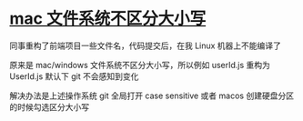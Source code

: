 # [mac 文件系统不区分大小写](/2023/03/macos_file_system_case_insensitive.md)

同事重构了前端项目一些文件名，代码提交后，在我 Linux 机器上不能编译了

原来是 mac/windows 文件系统不区分大小写，所以例如 userId.js 重构为 UserId.js 默认下 git 不会感知到变化

解决办法是上述操作系统 git 全局打开 case sensitive 或者 macos 创建硬盘分区的时候勾选区分大小写
